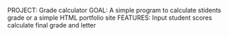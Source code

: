 PROJECT:
Grade calculator
GOAL:
A simple program to calculate stidents grade or a simple HTML portfolio site
FEATURES:
Input student scores
calculate final grade and letter
